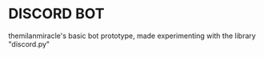 # DISCORD BOT
themilanmiracle's basic bot prototype, made experimenting with the library "discord.py"